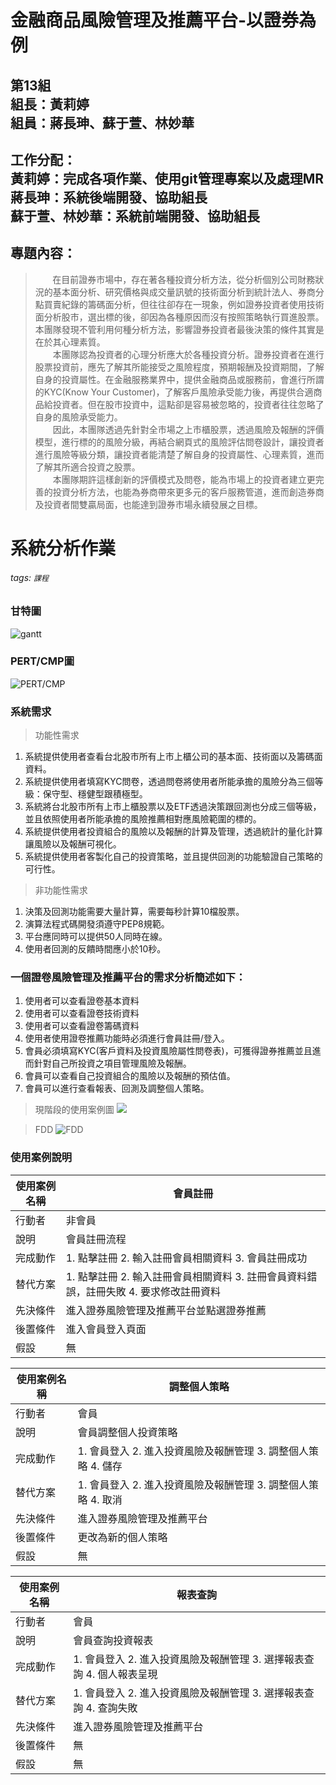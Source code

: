 # 金融商品風險管理及推薦平台-以證券為例
## 第13組 <br>組長：黃莉婷 <br>組員：蔣長珅、蘇于萱、林妙華
## 工作分配：<br>黃莉婷：完成各項作業、使用git管理專案以及處理MR <br>蔣長珅：系統後端開發、協助組長 <br>蘇于萱、林妙華：系統前端開發、協助組長
## 專題內容：
> &#160; &#160; &#160; &#160;在目前證券市場中，存在著各種投資分析方法，從分析個別公司財務狀況的基本面分析、研究價格與成交量訊號的技術面分析到統計法人、券商分點買賣紀錄的籌碼面分析，但往往卻存在一現象，例如證券投資者使用技術面分析股市，選出標的後，卻因為各種原因而沒有按照策略執行買進股票。本團隊發現不管利用何種分析方法，影響證券投資者最後決策的條件其實是在於其心理素質。<br>
　　本團隊認為投資者的心理分析應大於各種投資分析。證券投資者在進行股票投資前，應先了解其所能接受之風險程度，預期報酬及投資期間，了解自身的投資屬性。在金融服務業界中，提供金融商品或服務前，會進行所謂的KYC(Know Your Customer)，了解客戶風險承受能力後，再提供合適商品給投資者。但在股市投資中，這點卻是容易被忽略的，投資者往往忽略了自身的風險承受能力。<br>
　　因此，本團隊透過先針對全市場之上市櫃股票，透過風險及報酬的評價模型，進行標的的風險分級，再結合網頁式的風險評估問卷設計，讓投資者進行風險等級分類，讓投資者能清楚了解自身的投資屬性、心理素質，進而了解其所適合投資之股票。<br>
　　本團隊期許這樣創新的評價模式及問卷，能為市場上的投資者建立更完善的投資分析方法，也能為券商帶來更多元的客戶服務管道，進而創造券商及投資者間雙贏局面，也能達到證券市場永續發展之目標。


# 系統分析作業
###### tags: `課程`
### 甘特圖
![gantt](https://i.imgur.com/wVNKbIw.png)

### PERT/CMP圖
![PERT/CMP](https://i.imgur.com/U3gnq4O.png)

### 系統需求
> 功能性需求
1. 系統提供使用者查看台北股市所有上市上櫃公司的基本面、技術面以及籌碼面資料。
2. 系統提供使用者填寫KYC問卷，透過問卷將使用者所能承擔的風險分為三個等級：保守型、穩健型跟積極型。
3. 系統將台北股市所有上市上櫃股票以及ETF透過決策跟回測也分成三個等級，並且依照使用者所能承擔的風險推薦相對應風險範圍的標的。
4. 系統提供使用者投資組合的風險以及報酬的計算及管理，透過統計的量化計算讓風險以及報酬可視化。
5. 系統提供使用者客製化自己的投資策略，並且提供回測的功能驗證自己策略的可行性。
> 非功能性需求
1. 決策及回測功能需要大量計算，需要每秒計算10檔股票。
2. 演算法程式碼開發須遵守PEP8規範。
3. 平台應同時可以提供50人同時在線。
4. 使用者回測的反饋時間應小於10秒。
### 一個證卷風險管理及推薦平台的需求分析簡述如下：
1. 使用者可以查看證卷基本資料
2. 使用者可以查看證卷技術資料
3. 使用者可以查看證卷籌碼資料
4. 使用者使用證卷推薦功能時必須進行會員註冊/登入。
5. 會員必須填寫KYC(客戶資料及投資風險屬性問卷表)，可獲得證券推薦並且進而針對自己所投資之項目管理風險及報酬。
6. 會員可以查看自己投資組合的風險以及報酬的預估值。
7. 會員可以進行查看報表、回測及調整個人策略。

> 現階段的使用案例圖
![](https://i.imgur.com/EEiAe3E.png)

> FDD
![FDD](https://i.imgur.com/KEIyesT.png)

### 使用案例說明
|使用案例名稱|會員註冊|
|--- |--- |
|行動者|非會員|
|說明|會員註冊流程|
|完成動作|1. 點擊註冊 2. 輸入註冊會員相關資料 3. 會員註冊成功|
|替代方案|1. 點擊註冊 2. 輸入註冊會員相關資料 3. 註冊會員資料錯誤，註冊失敗 4. 要求修改註冊資料|
|先決條件|進入證券風險管理及推薦平台並點選證券推薦|
|後置條件|進入會員登入頁面|
|假設|無|

|使用案例名稱|調整個人策略|
|--- |--- |
|行動者|會員|
|說明|會員調整個人投資策略|
|完成動作|1. 會員登入 2. 進入投資風險及報酬管理 3. 調整個人策略 4. 儲存|
|替代方案|1. 會員登入 2. 進入投資風險及報酬管理 3. 調整個人策略 4. 取消|
|先決條件|進入證券風險管理及推薦平台|
|後置條件|更改為新的個人策略|
|假設|無|

|使用案例名稱|報表查詢|
|--- |--- |
|行動者|會員|
|說明|會員查詢投資報表|
|完成動作|1. 會員登入 2. 進入投資風險及報酬管理 3. 選擇報表查詢 4. 個人報表呈現|
|替代方案|1. 會員登入 2. 進入投資風險及報酬管理 3. 選擇報表查詢 4. 查詢失敗|
|先決條件|進入證券風險管理及推薦平台|
|後置條件|無|
|假設|無|
